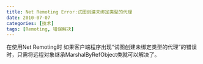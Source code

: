 ```yaml
---
title: Net Remoting Error:试图创建未绑定类型的代理
date: 2010-07-07
categories: [技术]
tags: [Remoting, 错误解决]
---
```


在使用Net Remoting时 如果客户端程序出现“试图创建未绑定类型的代理”的错误时，只需将远程对象继承MarshalByRefObject类就可以解决了。

